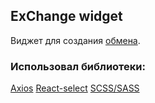 ## ExChange widget

Виджет для создания [обмена](https://exchange-widget-brown.vercel.app/).

### Использовал библиотеки:

[Axios](https://axios-http.com/ru/)
[React-select](https://react-select.com/home)
[SCSS/SASS](https://sass-lang.com/)




